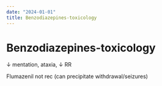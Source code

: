 ```yaml
---
date: "2024-01-01"
title: Benzodiazepines-toxicology
---
```


# Benzodiazepines-toxicology


↓ mentation, ataxia, ↓ RR

Flumazenil not rec (can precipitate withdrawal/seizures)
